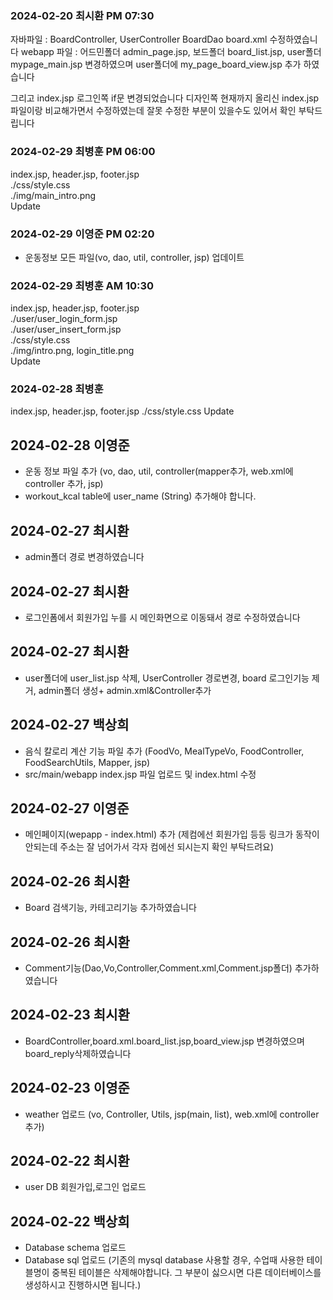 ### 2024-02-20 최시환 PM 07:30
자바파일 : BoardController, UserController BoardDao board.xml 수정하였습니다
webapp 파일 : 어드민폴더 admin_page.jsp, 보드폴더 board_list.jsp, user폴더 mypage_main.jsp 변경하였으며 user폴더에 my_page_board_view.jsp 추가 하였습니다

그리고 index.jsp 로그인쪽 if문 변경되었습니다 
디자인쪽 현재까지 올리신 index.jsp파일이랑 비교해가면서 수정하였는데 잘못 수정한 부분이 있을수도 있어서 확인 부탁드립니다


### 2024-02-29 최병훈 PM 06:00 
index.jsp, header.jsp, footer.jsp<br>
./css/style.css<br>
./img/main_intro.png<br>
Update

### 2024-02-29 이영준 PM 02:20
- 운동정보 모든 파일(vo, dao, util, controller, jsp) 업데이트

### 2024-02-29 최병훈 AM 10:30 
index.jsp, header.jsp, footer.jsp<br>
./user/user_login_form.jsp<br>
./user/user_insert_form.jsp<br>
./css/style.css<br>
./img/intro.png, login_title.png<br>
Update

### 2024-02-28 최병훈
index.jsp, header.jsp, footer.jsp
./css/style.css
Update

## 2024-02-28 이영준 
- 운동 정보 파일 추가 (vo, dao, util, controller(mapper추가, web.xml에 controller 추가, jsp)
- workout_kcal table에 user_name (String) 추가해야 합니다.

## 2024-02-27 최시환
- admin폴더 경로 변경하였습니다

## 2024-02-27 최시환
- 로그인폼에서 회원가입 누를 시 메인화면으로 이동돼서 경로 수정하였습니다

## 2024-02-27 최시환
- user폴더에 user_list.jsp 삭제, UserController 경로변경, board 로그인기능 제거, admin폴더 생성+ admin.xml&Controller추가

## 2024-02-27 백상희
- 음식 칼로리 계산 기능 파일 추가 (FoodVo, MealTypeVo, FoodController, FoodSearchUtils, Mapper, jsp)
- src/main/webapp index.jsp 파일 업로드 및 index.html 수정

## 2024-02-27 이영준
- 메인페이지(wepapp - index.html) 추가 (제컴에선 회원가입 등등 링크가 동작이 안되는데 주소는 잘 넘어가서 각자 컴에선 되시는지 확인 부탁드려요)

## 2024-02-26 최시환
- Board 검색기능, 카테고리기능 추가하였습니다

## 2024-02-26 최시환
- Comment기능(Dao,Vo,Controller,Comment.xml,Comment.jsp폴더) 추가하였습니다

## 2024-02-23 최시환
- BoardController,board.xml.board_list.jsp,board_view.jsp 변경하였으며 board_reply삭제하였습니다

## 2024-02-23 이영준
- weather 업로드 (vo, Controller, Utils, jsp(main, list), web.xml에 controller 추가)

## 2024-02-22 최시환
- user DB 회원가입,로그인 업로드

## 2024-02-22 백상희
- Database schema 업로드
- Database sql 업로드
  (기존의 mysql database 사용할 경우, 수업때 사용한 테이블명이 중복된 테이블은 삭제해야합니다.
  그 부분이 싫으시면 다른 데이터베이스를 생성하시고 진행하시면 됩니다.)
